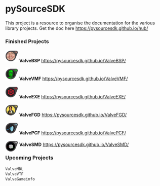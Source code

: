# pySourceSDK

This project is a resource to organise the documentation for the various library projects.
Get the doc here https://pysourcesdk.github.io/hub/

### Finished Projects

<img src="/docs/source/_static/pysourcesdk_bsp.png" width="40" height="40" /> __ValveBSP__ https://pysourcesdk.github.io/ValveBSP/

<img src="/docs/source/_static/pysourcesdk_vmf.png" width="40" height="40" /> __ValveVMF__ https://pysourcesdk.github.io/ValveVMF/

<img src="/docs/source/_static/pysourcesdk_exe.png" width="40" height="40" /> __ValveEXE__ https://pysourcesdk.github.io/ValveEXE/

<img src="/docs/source/_static/pysourcesdk_fgd.png" width="40" height="40" /> __ValveFGD__ https://pysourcesdk.github.io/ValveFGD/

<img src="/docs/source/_static/pysourcesdk_pcf.png" width="40" height="40" /> __ValvePCF__ https://pysourcesdk.github.io/ValvePCF/

<img src="/docs/source/_static/pysourcesdk_smd.png" width="40" height="40" style="margin-bottom: -20px"/> __ValveSMD__ https://pysourcesdk.github.io/ValveSMD/

### Upcoming Projects

    ValveMDL
    ValveVTF
    ValveGameinfo

